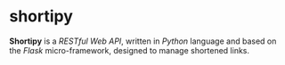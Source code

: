 # shortipy

**Shortipy** is a *RESTful Web API*, written in *Python* language and based on the *Flask* micro-framework, designed to manage shortened links. 
